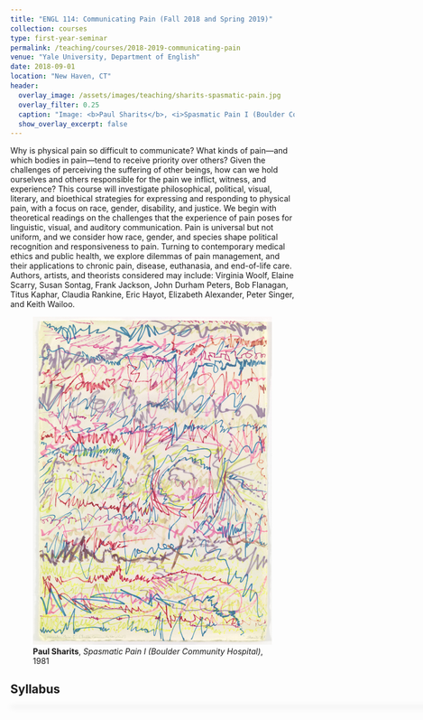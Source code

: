 ```yaml
---
title: "ENGL 114: Communicating Pain (Fall 2018 and Spring 2019)"
collection: courses
type: first-year-seminar
permalink: /teaching/courses/2018-2019-communicating-pain
venue: "Yale University, Department of English"
date: 2018-09-01
location: "New Haven, CT"
header:
  overlay_image: /assets/images/teaching/sharits-spasmatic-pain.jpg
  overlay_filter: 0.25
  caption: "Image: <b>Paul Sharits</b>, <i>Spasmatic Pain I (Boulder Community Hospital)</i>, 1981"
  show_overlay_excerpt: false
---
```



Why is physical pain so difficult to communicate? What kinds of pain—and which bodies in pain—tend to receive priority over others? Given the challenges of perceiving the suffering of other beings, how can we hold ourselves and others responsible for the pain we inflict, witness, and experience? This course will investigate philosophical, political, visual, literary, and bioethical strategies for expressing and responding to physical pain, with a focus on race, gender, disability, and justice. We begin with theoretical readings on the challenges that the experience of pain poses for linguistic, visual, and auditory communication. Pain is universal but not uniform, and we consider how race, gender, and species shape political recognition and responsiveness to pain. Turning to contemporary medical ethics and public health, we explore dilemmas of pain management, and their applications to chronic pain, disease, euthanasia, and end-of-life care. Authors, artists, and theorists considered may include: Virginia Woolf, Elaine Scarry, Susan Sontag, Frank Jackson, John Durham Peters, Bob Flanagan, Titus Kaphar, Claudia Rankine, Eric Hayot, Elizabeth Alexander, Peter Singer, and Keith Wailoo.

<figure>
  <img src="/assets/images/teaching/sharits-spasmatic-pain.jpg" />
  <figcaption><b>Paul Sharits</b>, <i>Spasmatic Pain I (Boulder Community Hospital)</i>, 1981</figcaption>
</figure>

## Syllabus
<div id="adobe-dc-view" style="width: 800px; box-shadow: 1px 1px 10px 1px #dadada;"></div>
 <script type="text/javascript" src="https://acrobatservices.adobe.com/view-sdk/viewer.js"></script>

<script>
const viewerConfig = {
    embedMode: "IN_LINE"
};
/* Wait for Adobe Acrobat Services PDF Embed API to be ready */
document.addEventListener("adobe_dc_view_sdk.ready", function () {
    /* Initialize the AdobeDC View object */
    var adobeDCView = new AdobeDC.View({
        /* Pass your registered client id */
        clientId: "241b806eb52c4795a0e80b0e242ac9ec",
        /* Pass the div id in which PDF should be rendered */
        divId: "adobe-dc-view",
    });
    /* Invoke the file preview API on Adobe DC View object */
    adobeDCView.previewFile({
        /* Pass information on how to access the file */
        content: {
            /* Location of file where it is hosted */
            location: {
                url: "/assets/documents/engl114-syllabus.pdf",
            },
        },
        /* Pass meta data of file */
        metaData: {
            /* file name */
            fileName: "engl114-syllabus.pdf"
        }
    }, viewerConfig);
});
</script>

